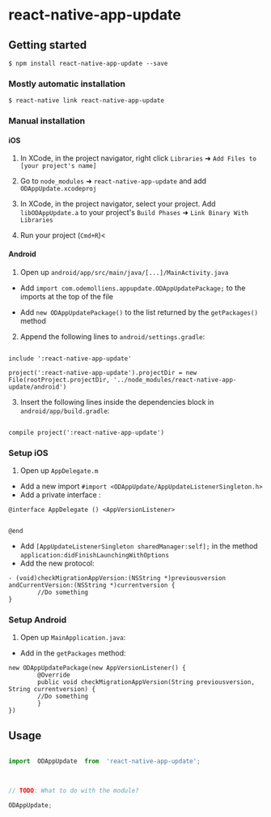 # react-native-app-update

## Getting started

`$ npm install react-native-app-update --save`

### Mostly automatic installation

  

`$ react-native link react-native-app-update`

  

### Manual installation

  
  

#### iOS

  

1. In XCode, in the project navigator, right click `Libraries` ➜ `Add Files to [your project's name]`

2. Go to `node_modules` ➜ `react-native-app-update` and add `ODAppUpdate.xcodeproj`

3. In XCode, in the project navigator, select your project. Add `libODAppUpdate.a` to your project's `Build Phases` ➜ `Link Binary With Libraries`

4. Run your project (`Cmd+R`)<

  

#### Android

  

1. Open up `android/app/src/main/java/[...]/MainActivity.java`

- Add `import com.odemolliens.appupdate.ODAppUpdatePackage;` to the imports at the top of the file

- Add `new ODAppUpdatePackage()` to the list returned by the `getPackages()` method

2. Append the following lines to `android/settings.gradle`:

```

include ':react-native-app-update'

project(':react-native-app-update').projectDir = new File(rootProject.projectDir, '../node_modules/react-native-app-update/android')

```

3. Insert the following lines inside the dependencies block in `android/app/build.gradle`:

```

compile project(':react-native-app-update')

```

  
  

### Setup iOS

  

1. Open up `AppDelegate.m` 
- Add a new import `#import <ODAppUpdate/AppUpdateListenerSingleton.h>`
- Add a private interface :
 ```
@interface AppDelegate () <AppVersionListener>


@end
```  

- Add `[AppUpdateListenerSingleton sharedManager:self];` in the method `application:didFinishLaunchingWithOptions`
- Add the new protocol:
```
- (void)checkMigrationAppVersion:(NSString *)previousversion andCurrentVersion:(NSString *)currentversion {
        //Do something 
}
```
  
 ### Setup Android
 
1. Open up `MainApplication.java`:
- Add in the  `getPackages` method:
```
new ODAppUpdatePackage(new AppVersionListener() {  
	    @Override  
	    public void checkMigrationAppVersion(String previousversion, String currentversion) {   
        //Do something 
        }  
})
```


## Usage

```javascript

import  ODAppUpdate  from  'react-native-app-update';

  

// TODO: What to do with the module?

ODAppUpdate;

```
